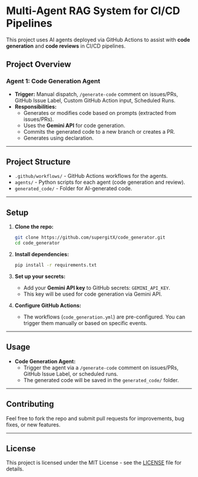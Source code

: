 # Multi-Agent RAG System for CI/CD Pipelines

This project uses AI agents deployed via GitHub Actions to assist with **code generation** and **code reviews** in CI/CD pipelines.

## Project Overview

### Agent 1: Code Generation Agent
- **Trigger:** Manual dispatch, `/generate-code` comment on issues/PRs, GitHub Issue Label, Custom GitHub Action input, Scheduled Runs.
- **Responsibilities:** 
  - Generates or modifies code based on prompts (extracted from issues/PRs).
  - Uses the **Gemini API** for code generation.
  - Commits the generated code to a new branch or creates a PR.
  - Generates using declaration.

---

## Project Structure

- `.github/workflows/` - GitHub Actions workflows for the agents.
- `agents/` - Python scripts for each agent (code generation and review).
- `generated_code/` - Folder for AI-generated code.

---

## Setup

1. **Clone the repo:**

    ```bash
    git clone https://github.com/supergitX/code_generator.git
    cd code_generator
    ```

2. **Install dependencies:**

    ```bash
    pip install -r requirements.txt
    ```

3. **Set up your secrets:**
    - Add your **Gemini API key** to GitHub secrets: `GEMINI_API_KEY`.
    - This key will be used for code generation via Gemini API.

4. **Configure GitHub Actions:**
    - The workflows (`code_generation.yml`) are pre-configured. You can trigger them manually or based on specific events.

---

## Usage

- **Code Generation Agent:** 
  - Trigger the agent via a `/generate-code` comment on issues/PRs, GitHub Issue Label, or scheduled runs.
  - The generated code will be saved in the `generated_code/` folder.

---

## Contributing

Feel free to fork the repo and submit pull requests for improvements, bug fixes, or new features.

---

## License

This project is licensed under the MIT License - see the [LICENSE](LICENSE) file for details.

